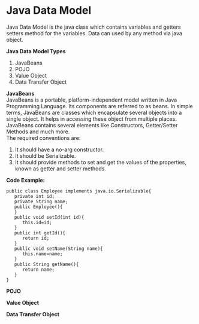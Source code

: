 # Java Data Model        
Java Data Model is the java class which contains variables  and getters setters method for the variables. Data can used by any method via java object. 

**Java Data Model Types**        
1. JavaBeans       
2. POJO    
3. Value Object    
4. Data Transfer Object   
  
**JavaBeans**    
JavaBeans is a portable, platform-independent model written in Java Programming Language. Its components are referred to as beans. In simple terms, JavaBeans are classes which encapsulate several objects into a single object. It helps in accessing these object from multiple places. JavaBeans contains several elements like Constructors, Getter/Setter Methods and much more.          
The required conventions are:    
1. It should have a no-arg constructor.
2. It should be Serializable.
3. It should provide methods to set and get the values of the properties, known as getter and setter methods.   

**Code Example:**     
```
public class Employee implements java.io.Serializable{  
   private int id;  
   private String name;  
   public Employee(){
   }  
   public void setId(int id){
      this.id=id;
   }  
   public int getId(){
      return id;
   }  
   public void setName(String name){
      this.name=name;
   }  
   public String getName(){
      return name;
   }  
}  
```

**POJO**       

**Value Object**        

**Data Transfer Object**          



